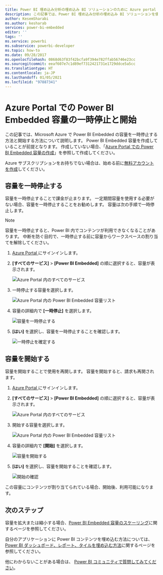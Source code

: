 ```yaml
---
title: Power BI 埋め込み分析の埋め込み BI ソリューションのために Azure portal で Power BI Embedded 容量を一時停止して開始する
description: この記事では、Power BI 埋め込み分析の埋め込み BI ソリューションを使用するとき、Microsoft Azure で Power BI Embedded 容量を一時停止して開始する手順について説明します。
author: KesemSharabi
ms.author: kesharab
services: power-bi-embedded
editor: ''
tags: ''
ms.service: powerbi
ms.subservice: powerbi-developer
ms.topic: how-to
ms.date: 09/28/2017
ms.openlocfilehash: 0868d63f83f42bcfa9f394e782ffab56746e23cc
ms.sourcegitcommit: eeaf607e7c1d89ef7312421731e1729ddce5a5cc
ms.translationtype: HT
ms.contentlocale: ja-JP
ms.lasthandoff: 01/05/2021
ms.locfileid: "97887341"
---
```

# <a name="pause-and-start-your-power-bi-embedded-capacity-in-the-azure-portal"></a>Azure Portal での Power BI Embedded 容量の一時停止と開始

この記事では、Microsoft Azure で Power BI Embedded の容量を一時停止する方法と開始する方法について説明します。 Power BI Embedded 容量を作成していることが前提となります。 作成していない場合、「[Azure Portal での Power BI Embedded 容量の作成](azure-pbie-create-capacity.md)」を参照して作成してください。

Azure サブスクリプションをお持ちでない場合は、始める前に[無料アカウントを作成](https://azure.microsoft.com/free/)してください。

## <a name="pause-your-capacity"></a>容量を一時停止する

容量を一時停止することで課金が止まります。 一定期間容量を使用する必要がない場合、容量を一時停止することをお勧めします。 容量は次の手順で一時停止します。

> [!NOTE]
> 容量を一時停止すると、Power BI 内でコンテンツが利用できなくなることがあります。 中断を防ぐ目的で、一時停止する前に容量からワークスペースの割り当てを解除してください。

1. [Azure Portal ](https://portal.azure.com/)にサインインします。

2. **[すべてのサービス]**  >  **[Power BI Embedded]** の順に選択すると、容量が表示されます。

    ![Azure Portal 内のすべてのサービス](media/azure-pbie-pause-start/azure-portal-more-services.png)

3. 一時停止する容量を選択します。

    ![Azure Portal 内の Power BI Embedded 容量リスト](media/azure-pbie-pause-start/azure-portal-capacity-list.png)

4. 容量の詳細内で **[一時停止]** を選択します。

    ![容量を一時停止する](media/azure-pbie-pause-start/azure-portal-pause-capacity.png)

5. **[はい]** を選択し、容量を一時停止することを確認します。

    ![一時停止を確定する](media/azure-pbie-pause-start/azure-portal-confirm-pause.png)

## <a name="start-your-capacity"></a>容量を開始する

容量を開始することで使用を再開します。 容量を開始すると、請求も再開されます。

1. [Azure Portal ](https://portal.azure.com/)にサインインします。

2. **[すべてのサービス]**  >  **[Power BI Embedded]** の順に選択すると、容量が表示されます。

    ![Azure Portal 内のすべてのサービス](media/azure-pbie-pause-start/azure-portal-more-services.png)

3. 開始する容量を選択します。

    ![Azure Portal 内の Power BI Embedded 容量リスト](media/azure-pbie-pause-start/azure-portal-capacity-list.png)

4. 容量の詳細内で **[開始]** を選択します。

    ![容量を開始する](media/azure-pbie-pause-start/azure-portal-start-capacity.png)

5. **[はい]** を選択し、容量を開始することを確認します。

    ![開始の確認](media/azure-pbie-pause-start/azure-portal-confirm-start.png)

この容量にコンテンツが割り当てられている場合、開始後、利用可能になります。

## <a name="next-steps"></a>次のステップ

容量を拡大または縮小する場合、[Power BI Embedded 容量のスケーリング](azure-pbie-scale-capacity.md)に関するページを参照してください。

自分のアプリケーションに Power BI コンテンツを埋め込む方法については、[Power BI ダッシュボード、レポート、タイルを埋め込む方法](https://powerbi.microsoft.com/documentation/powerbi-developer-embedding-content/)に関するページを参照してください。

他にわからないことがある場合は、 [Power BI コミュニティで質問してみてください](https://community.powerbi.com/)。